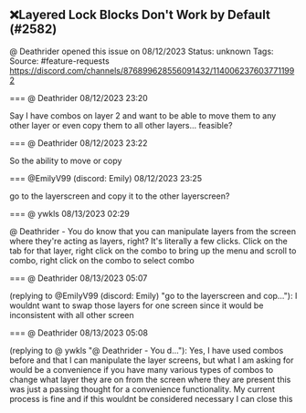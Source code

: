 ## ❌Layered Lock Blocks Don't Work by Default (#2582)
@ Deathrider opened this issue on 08/12/2023
Status: unknown
Tags: 
Source: #feature-requests https://discord.com/channels/876899628556091432/1140062376037711992


=== @ Deathrider 08/12/2023 23:20

Say I have combos on layer 2 and want to be able to move them to any other layer or even copy them to all other layers... feasible?

=== @ Deathrider 08/12/2023 23:22

So the ability to move or copy

=== @EmilyV99 (discord: Emily) 08/12/2023 23:25

go to the layerscreen and copy it to the other layerscreen?

=== @ ywkls 08/13/2023 02:29

@ Deathrider - You do know that you can manipulate layers from the screen where they're acting as layers, right? It's literally a few clicks. Click on the tab for that layer, right click on the combo to bring up the menu and scroll to combo, right click on the combo to select combo

=== @ Deathrider 08/13/2023 05:07

(replying to @EmilyV99 (discord: Emily) "go to the layerscreen and cop…"): I wouldnt want to swap those layers for one screen since it would be inconsistent with all other screen

=== @ Deathrider 08/13/2023 05:08

(replying to @ ywkls "@ Deathrider - You d…"): Yes, I have used combos before and that I can manipulate the layer screens, but what I am asking for would be a convenience if you have many various types of combos to change what layer they are on from the screen where they are present
this was just a passing thought for a convenience functionality. My current process is fine and if this wouldnt be considered necessary I can close this
